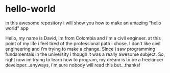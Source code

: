 # hello-world
in this awesome repository i will show you how to make an amazing "hello world" app

Hello, my name is David, im from Colombia and i'm a civil engineer. at this point of my life i feel tired
of the professional path i chose. I don't like civil engineering and i'm trying to make a change.
Since i saw programming fundamentals in the university i though it was a really awesome subject.
So, right now im trying to learn how to program, my dream is to be a freelancer developer...anyways, 
i'm sure nobody will read this but...thanks!
